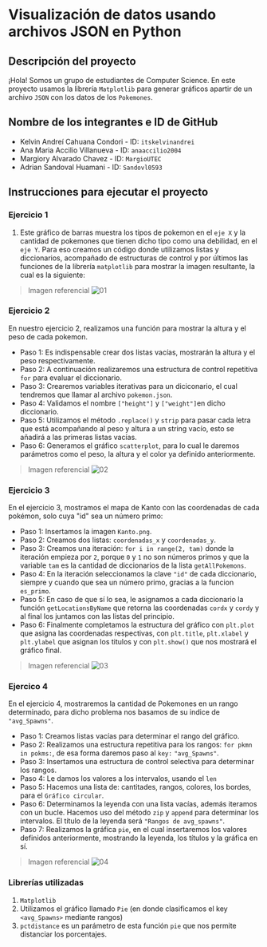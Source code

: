 # Visualización de datos usando archivos JSON en Python

## Descripción del proyecto

¡Hola! Somos un grupo de estudiantes de Computer Science. En este proyecto usamos la librería `Matplotlib` para generar gráficos apartir de un archivo `JSON` con los datos de los `Pokemones`. 

## Nombre de los integrantes e ID de GitHub

* Kelvin Andreí Cahuana Condori - ID: `itskelvinandrei`
* Ana Maria Accilio Villanueva - ID: `anaaccilio2004`
* Margiory Alvarado Chavez - ID:  `MargioUTEC`
* Adrian Sandoval Huamani -  ID: `Sandovl0593`

## Instrucciones para ejecutar el proyecto

### Ejercicio 1

1. Este gráfico de barras muestra los tipos de pokemon en el `eje X`
y la cantidad de pokemones que tienen dicho tipo como una debilidad, en el `eje Y`.
Para eso creamos un código donde utilizamos listas y diccionarios, acompañado
de estructuras de control y por últimos las funciones de la librería
`matplotlib` para mostrar la imagen resultante, la cual es la siguiente:


> Imagen referencial
> ![01](https://user-images.githubusercontent.com/91230053/146286826-55c6a54f-2e8e-4dba-8a0b-5a93044e6ba9.png)

### Ejercicio 2

En nuestro ejercicio 2, realizamos una función para mostrar la altura y el peso de cada pokemon. 
- Paso 1: Es indispensable crear dos listas vacías, mostrarán la altura y el peso respectivamente.
- Paso 2: A continuación realizaremos una estructura de control repetitiva `for` para evaluar el diccionario.
- Paso 3: Crearemos variables iterativas para un diciconario, el cual tendremos que llamar al archivo `pokemon.json`.
- Paso 4: Validamos el nombre `["height"]` y `["weight"]`en dicho diccionario.
- Paso 5: Utilizamos el método `.replace()` y `strip` para pasar cada letra que está acompañando al peso y altura a un string vacío, esto se añadirá a las primeras listas vacías. 
- Paso 6: Generamos el gráfico `scatterplot`, para lo cual le daremos parámetros como el peso, la altura y el color ya definido anteriormente.  

> Imagen referencial
> ![02](https://user-images.githubusercontent.com/91230053/146286849-28fb3eba-5d10-4c9f-b1b3-6a3a922ebde5.png)


### Ejercicio 3

En el ejercicio 3, mostramos el mapa de Kanto con las coordenadas de cada pokémon, solo cuya "id" sea un número primo:
- Paso 1: Insertamos la imagen `Kanto.png`.
- Paso 2: Creamos dos listas: `coordenadas_x` y `coordenadas_y`. 
- Paso 3: Creamos una iteración: ```for i in range(2, tam)``` donde la iteración empieza por `2`, porque `0` y `1` no son números primos y que la variable `tam` es la cantidad de diccionarios de la lista `getAllPokemons`.
- Paso 4: En la iteración seleccionamos la clave `"id"` de cada diccionario, siempre y cuando que sea un número primo, gracias a la funcion `es_primo`.
- Paso 5: En caso de que sí lo sea, le asignamos a cada diccionario la función `getLocationsByName` que retorna las coordenadas `cordx` y `cordy` y al final los juntamos con las listas del principio.
- Paso 6: Finalmente completamos la estructura del gráfico con `plt.plot` que asigna las coordenadas respectivas, con `plt.title`, `plt.xlabel` y `plt.ylabel` que asignan los titulos y con `plt.show()` que nos mostrará el gráfico final.

> Imagen referencial
> ![03](https://user-images.githubusercontent.com/91230053/146286916-3aa9e6ea-2f3e-477c-b785-25478858eea4.png)

### Ejercico 4

En el ejercicio 4, mostraremos la cantidad de Pokemones en un rango determinado, para dicho problema nos basamos de su indice de `"avg_Spawns"`.
- Paso 1: Creamos listas vacías para determinar el rango del gráfico.
- Paso 2: Realizamos una estructura repetitiva para los rangos: `for pkmn in pokms:`, de esa forma daremos paso al `key:` `"avg_Spawns"`.
- Paso 3: Insertamos una estructura de control selectiva para determinar los rangos.
- Paso 4: Le damos los valores a los intervalos, usando el `len`
- Paso 5: Hacemos una lista de: cantitades, rangos, colores, los bordes, para el `Gráfico circular`.
- Paso 6: Determinamos la leyenda con una lista vacías, además iteramos con un bucle. Hacemos uso del método `zip` y `append` para determinar los intervalos. El título de la leyenda será `"Rangos de avg_spawns"`.
- Paso 7: Realizamos la gráfica `pie`, en el cual insertaremos los valores definidos anteriormente, mostrando la leyenda, los títulos y la gráfica en sí. 

> Imagen referencial
> ![04](https://user-images.githubusercontent.com/91230053/146286946-2dbfc5fa-cd47-4f68-acd8-729ef79f3aed.png)


### Librerías utilizadas
1. `Matplotlib`
2. Utilizamos el gráfico llamado `Pie` (en donde clasificamos el key `<avg_Spawns>` mediante rangos)
3. `pctdistance` es un parámetro de esta función `pie` que nos permite distanciar los porcentajes.
